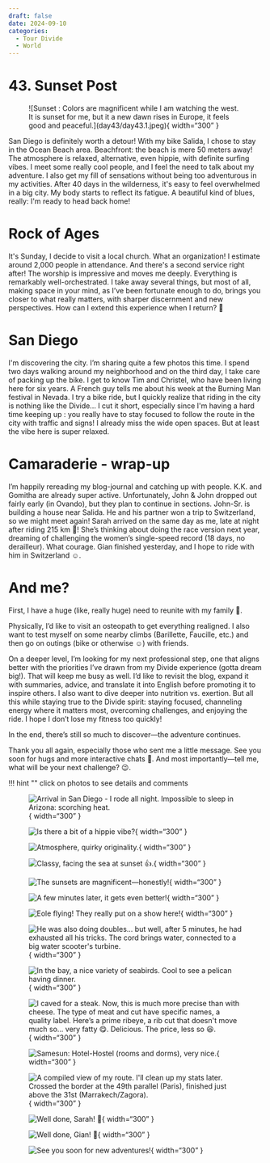 ```yaml
---
draft: false 
date: 2024-09-10
categories:
  - Tour Divide
  - World
---
```


# 43. Sunset Post

<figure markdown>
![Sunset : Colors are magnificent while I am watching the west. It is sunset for me, but it a new dawn rises in Europe, it feels good and peaceful.](day43/day43.1.jpeg){ width=“300” }
</figure>

San Diego is definitely worth a detour! With my bike Salida, I chose to stay in the Ocean Beach area. Beachfront: the beach is mere 50 meters away! The atmosphere is relaxed, alternative, even hippie, with definite surfing vibes. I meet some really cool people, and I feel the need to talk about my adventure. I also get my fill of sensations without being too adventurous in my activities. After 40 days in the wilderness, it's easy to feel overwhelmed in a big city. My body starts to reflect its fatigue. A beautiful kind of blues, really: I'm ready to head back home!

<!-- more -->


# Rock of Ages


It's Sunday, I decide to visit a local church. What an organization! I estimate around 2,000 people in attendance. And there's a second service right after! The worship is impressive and moves me deeply. Everything is remarkably well-orchestrated. I take away several things, but most of all, making space in your mind, as I’ve been fortunate enough to do, brings you closer to what really matters, with sharper discernment and new perspectives. How can I extend this experience when I return? 🤔

# San Diego

I'm discovering the city. I’m sharing quite a few photos this time. I spend two days walking around my neighborhood and on the third day, I take care of packing up the bike. I get to know Tim and Christel, who have been living here for six years. A French guy tells me about his week at the Burning Man festival in Nevada. I try a bike ride, but I quickly realize that riding in the city is nothing like the Divide... I cut it short, especially since I'm having a hard time keeping up : you really have to stay focused to follow the route in the city with traffic and signs! I already miss the wide open spaces. But at least the vibe here is super relaxed.

# Camaraderie - wrap-up

I’m happily rereading my blog-journal and catching up with people. K.K. and Gomitha are already super active. Unfortunately, John & John dropped out fairly early (in Ovando), but they plan to continue in sections. John-Sr. is building a house near Salida. He and his partner won a trip to Switzerland, so we might meet again! Sarah arrived on the same day as me, late at night after riding 215 km 💪! She’s thinking about doing the race version next year, dreaming of challenging the women’s single-speed record (18 days, no derailleur). What courage. Gian finished yesterday, and I hope to ride with him in Switzerland ☺️.



# And me?

First, I have a huge (like, really huge) need to reunite with my family 🥰.

Physically, I’d like to visit an osteopath to get everything realigned. I also want to test myself on some nearby climbs (Barillette, Faucille, etc.) and then go on outings (bike or otherwise ☺️) with friends.

On a deeper level, I’m looking for my next professional step, one that aligns better with the priorities I’ve drawn from my Divide experience (gotta dream big!). That will keep me busy as well. I’d like to revisit the blog, expand it with summaries, advice, and translate it into English before promoting it to inspire others. I also want to dive deeper into nutrition vs. exertion. But all this while staying true to the Divide spirit: staying focused, channeling energy where it matters most, overcoming challenges, and enjoying the ride. I hope I don’t lose my fitness too quickly!

In the end, there’s still so much to discover—the adventure continues.

Thank you all again, especially those who sent me a little message. See you soon for hugs and more interactive chats 👊. And most importantly—tell me, what will be your next challenge? 😉.

!!! hint ""
    click on photos to see details and comments

<figure markdown>

![Arrival in San Diego - I rode all night. Impossible to sleep in Arizona: scorching heat.](day43/day43.2.jpeg){ width=“300” }

![Is there a bit of a hippie vibe?](day43/day43.3.jpeg){ width=“300” }

![Atmosphere, quirky originality.](day43/day43.4.jpeg){ width=“300” }

![Classy, facing the sea at sunset 👍.](day43/day43.5.1.jpeg){ width=“300” }

![The sunsets are magnificent—honestly!](day43/day43.6.jpeg){ width=“300” }

![A few minutes later, it gets even better!](day43/day43.7.jpeg){ width=“300” }

![Eole flying! They really put on a show here!](day43/day43.8.jpeg){ width=“300” }

![He was also doing doubles... but well, after 5 minutes, he had exhausted all his tricks. The cord brings water, connected to a big water scooter's turbine.](day43/day43.9.jpeg){ width=“300” }

![In the bay, a nice variety of seabirds. Cool to see a pelican having dinner.](day43/day43.10.jpeg){ width=“300” }

![I caved for a steak. Now, this is much more precise than with cheese. The type of meat and cut have specific names, a quality label. Here’s a prime ribeye, a rib cut that doesn't move much so... very fatty 😋. Delicious. The price, less so 😆.](day43/day43.11.jpeg){ width=“300” }

![Samesun: Hotel-Hostel (rooms and dorms), very nice.](day43/day43.12.jpeg){ width=“300” }

![A compiled view of my route. I'll clean up my stats later. Crossed the border at the 49th parallel (Paris), finished just above the 31st (Marrakech/Zagora).](day43/day43.20.jpeg){ width=“300” }

![Well done, Sarah! 💪](day43/day43.21.jpeg){ width=“300” }

![Well done, Gian! 👊](day43/day43.22.jpeg){ width=“300” }

![See you soon for new adventures!](day43/day43.23.jpeg){ width=“300” }

</figure>



